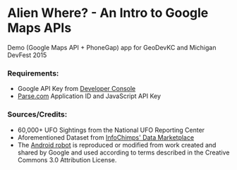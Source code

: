 # Alien Where? - An Intro to Google Maps APIs
Demo (Google Maps API + PhoneGap) app for GeoDevKC and Michigan DevFest 2015


### Requirements:
* Google API Key from [Developer Console]
* [Parse.com] Application ID and JavaScript API Key

### Sources/Credits:
* 60,000+ UFO Sightings from the National UFO Reporting Center
* Aforementioned Dataset from [InfoChimps' Data Marketplace]
* The [Android robot] is reproduced or modified from work created and shared by Google and used according to terms described in the Creative Commons 3.0 Attribution License.

[Developer Console]: http://cloud.google.com/console
[Parse.com]: https://www.parse.com/
[National UFO Reporting Center]: http://www.nuforc.org/
[InfoChimps' Data Marketplace]: https://github.com/infochimps-data
[Android robot]: http://developer.android.com/distribute/tools/promote/brand.html